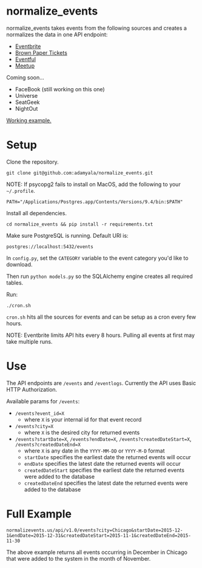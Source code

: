 # normalize_events
normalize_events takes events from the following sources and creates a normalizes the data in one API endpoint:

* [Eventbrite](http://developer.eventbrite.com/)
* [Brown Paper Tickets](https://www.brownpapertickets.com/developer/index.html)
* [Eventful](http://api.eventful.com/)
* [Meetup](http://www.meetup.com/meetup_api/)

Coming soon...

* FaceBook (still working on this one)
* Universe
* SeatGeek
* NightOut

[Working example.](normalizevents.us/api/v1.0/events)

# Setup

Clone the repository.

```
git clone git@github.com:adamyala/normalize_events.git
```

NOTE: If psycopg2 fails to install on MacOS, add the following to your `~/.profile`.

```
PATH="/Applications/Postgres.app/Contents/Versions/9.4/bin:$PATH"
```

Install all dependencies.

```
cd normalize_events && pip install -r requirements.txt
```

Make sure PostgreSQL is running. Default URI is:
```
postgres://localhost:5432/events
```

In `config.py`, set the `CATEGORY` variable to the event category you'd like to download.

Then run `python models.py` so the SQLAlchemy engine creates all required tables.

Run:
```
./cron.sh
```

`cron.sh` hits all the sources for events and can be setup as a cron every few hours.

NOTE: Eventbrite limits API hits every 8 hours. Pulling all events at first may take multiple runs.

# Use

The API endpoints are `/events` and `/eventlogs`. Currently the API uses Basic HTTP Authorization.

Available params for `/events`:

* `/events?event_id=X`
    * where `X` is your internal id for that event record
* `/events?city=X`
    * where `X` is the desired city for returned events
* `/events?startDate=X`, `/events?endDate=X`, `/events?createdDateStart=X`, `/events?createdDateEnd=X`
    * where `X` is any date in the `YYYY-MM-DD` or `YYYY-M-D` format
    * `startDate` specifies the earliest date the returned events will occur
    * `endDate` specifies the latest date the returned events will occur
    * `createdDateStart` specifies the earliest date the returned events were added to the database
    * `createdDateEnd` specifies the latest date the returned events were added to the database
    
# Full Example

`normalizevents.us/api/v1.0/events?city=Chicago&startDate=2015-12-1&endDate=2015-12-31&createdDateStart=2015-11-1&createdDateEnd=2015-11-30`

The above example returns all events occurring in December in Chicago that were added to the system in the month of November.
